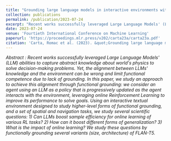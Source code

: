 ```yaml
---
title: "Grounding large language models in interactive environments with online reinforcement learning"
collection: publications
permalink: /publication/2023-07-24
excerpt: "Recent works successfully leveraged Large Language Models' (LLM) abilities to capture abstract knowledge about world's physics to solve decision-making problems. Yet, the alignment between LLMs' knowledge and the environment can be wrong and limit functional competence due to lack of grounding. In this paper, we study an approach to achieve this alignment through functional grounding: we consider an agent using an LLM as a policy that is progressively updated as the agent interacts with the environment, leveraging online Reinforcement Learning to improve its performance to solve goals..."
date: 2023-07-24
venue: 'Fourtieth International Conference on Machine Learning'
paperurl: 'https://proceedings.mlr.press/v202/carta23a/carta23a.pdf'
citation: 'Carta, Romac et al. (2023). &quot;Grounding large language models in interactive environments with online reinforcement learning.&quot;.'
---
```

*Abstract :
Recent works successfully leveraged Large Language Models' (LLM) abilities to capture abstract knowledge about world's physics to solve decision-making problems. Yet, the alignment between LLMs' knowledge and the environment can be wrong and limit functional competence due to lack of grounding. In this paper, we study an approach to achieve this alignment through functional grounding: we consider an agent using an LLM as a policy that is progressively updated as the agent interacts with the environment, leveraging online Reinforcement Learning to improve its performance to solve goals. Using an interactive textual environment designed to study higher-level forms of functional grounding, and a set of spatial and navigation tasks, we study several scientific questions: 1) Can LLMs boost sample efficiency for online learning of various RL tasks? 2) How can it boost different forms of generalization? 3) What is the impact of online learning? We study these questions by functionally grounding several variants (size, architecture) of FLAN-T5.*



